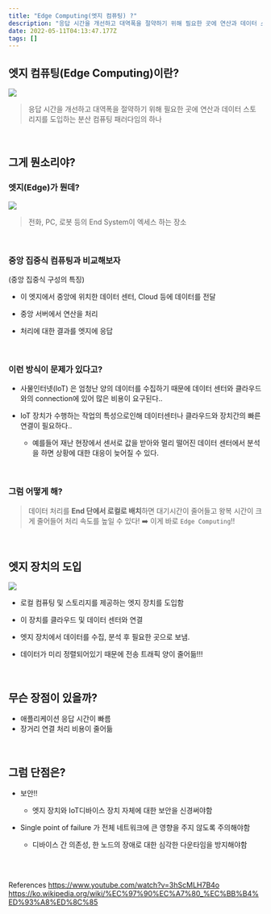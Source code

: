 ```yaml
---
title: "Edge Computing(엣지 컴퓨팅) ?"
description: "응답 시간을 개선하고 대역폭을 절약하기 위해 필요한 곳에 연산과 데이터 스토리지를 도입하는 분산 컴퓨팅 패러다임의 하나전화, PC, 로봇 등의 End System이 엑세스 하는 장소(중앙 집중식 구성의 특징)이 엣지에서 중앙에 위치한 데이터 센터, Cloud 등에 데이"
date: 2022-05-11T04:13:47.177Z
tags: []
---
```


## 엣지 컴퓨팅(Edge Computing)이란?

![](/images/241c0852-aa51-4ba2-9eb5-8f31fc4378f7-image.png)

> 응답 시간을 개선하고 대역폭을 절약하기 위해 필요한 곳에 연산과 데이터 스토리지를 도입하는 분산 컴퓨팅 패러다임의 하나


<br/>  

## 그게 뭔소리야? 

### 엣지(Edge)가 뭔데?
![](/images/c72a5c3e-8610-4253-9ca5-3d5dbcc04e88-image.png)


> 전화, PC, 로봇 등의 End System이 엑세스 하는 장소

<br/>  

### 중앙 집중식 컴퓨팅과 비교해보자
(중앙 집중식 구성의 특징)

- 이 엣지에서 중앙에 위치한 데이터 센터, Cloud 등에 데이터를 전달

- 중앙 서버에서 연산을 처리

- 처리에 대한 결과를 엣지에 응답

<br/>  

### 이런 방식이 문제가 있다고?

- 사물인터넷(IoT) 은 엄청난 양의 데이터를 수집하기 때문에 데이터 센터와 클라우드와의 connection에 있어 많은 비용이 요구된다..

- IoT 장치가 수행하는 작업의 특성으로인해 데이터센터나 클라우드와 장치간의 빠른 연결이 필요하다..

    - 예를들어 재난 현장에서 센서로 값을 받아와 멀리 떨어진 데이터 센터에서 분석을 하면 상황에 대한 대응이 늦어질 수 있다. 



<br/>  

### 그럼 어떻게 해?

> 데이터 처리를 **End 단에서 로컬로 배치**하면 대기시간이 줄어들고 왕복 시간이 크게 줄어들어 처리 속도를 높일 수 있다!
➡️ 이게 바로 `Edge Computing`!!


<br/>  


## 엣지 장치의 도입
![](/images/d3b070c4-7b84-48ab-8a39-691607deabd8-image.png)

- 로컬 컴퓨팅 및 스토리지를 제공하는 엣지 장치를 도입함

- 이 장치를 클라우드 및 데이터 센터와 연결

- 엣지 장치에서 데이터를 수집, 분석 후 필요한 곳으로 보냄.

- 데이터가 미리 정렬되어있기 때문에 전송 트래픽 양이 줄어듦!!!


<br/>  


## 무슨 장점이 있을까?

- 애플리케이션 응답 시간이 빠름
- 장거리 연결 처리 비용이 줄어듦

<br/>  


## 그럼 단점은?
- 보안!!
    - 엣지 장치와 IoT디바이스 장치 자체에 대한 보안을 신경써야함

- Single point of failure 가 전체 네트워크에 큰 영향을 주지 않도록 주의해야함
    - 디바이스 간 의존성, 한 노드의 장애로 대한 심각한 다운타임을 방지해야함 


<br/>  
<br/>  


References
https://www.youtube.com/watch?v=3hScMLH7B4o
https://ko.wikipedia.org/wiki/%EC%97%90%EC%A7%80_%EC%BB%B4%ED%93%A8%ED%8C%85